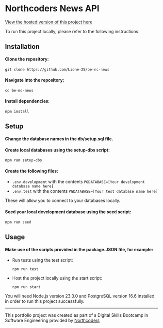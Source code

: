 # Northcoders News API

[View the hosted version of this project here](https://nc-news-kqpq.onrender.com/api)

To run this project locally, please refer to the following instructions:

## Installation

#### Clone the repository:

```
git clone https://github.com/Lione-25/be-nc-news
```

#### Navigate into the repository:

```
cd be-nc-news
```

#### Install dependencies:

```
npm install
```

## Setup

#### Change the database names in the db/setup.sql file.

#### Create local databases using the setup-dbs script:

```
npm run setup-dbs
```

#### Create the following files:

- `.env.development` with the contents `PGDATABASE=[Your development database name here]`
- `.env.test` with the contents `PGDATABASE=[Your test database name here]`

These will allow you to connect to your databases locally.

#### Seed your local development database using the seed script:

```
npm run seed
```

## Usage

#### Make use of the scripts provided in the package.JSON file, for example:

- Run tests using the test script:

  ```
  npm run test
  ```

- Host the project locally using the start script:

  ```
  npm run start
  ```

You will need Node.js version 23.3.0 and PostgreSQL version 16.6 installed in order to run this project successfully.

---

This portfolio project was created as part of a Digital Skills Bootcamp in Software Engineering provided by [Northcoders](https://northcoders.com/)
